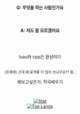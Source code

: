 <div width=100% align=center>
  <h4>Q: 무엇을 하는 사람인가요</h4> <br>
  <h4>A: 저도 잘 모르겠어요</h4> <br>
  <br>

  <p>luau와 cpp은 환상이다</p> <br> 
  <sup>(흐에에) 근대 왜 꽃게를 더 많이 쓰냐구요?? 흠..</sup>
  
  <p>해보고싶은거: 작곡배우기 </p><br>
  
  [![Stat](https://github-readme-stats.vercel.app/api?username=kimpure&show_icons=true&theme=dark)](https://github.com/kimpure/kimpure) <br>
  [![Top Langs](https://github-readme-stats.vercel.app/api/top-langs/?username=kimpure&langs_count=3&layout=compact&theme=dark)](https://github.com/kimpure/kimpure)
</div>




